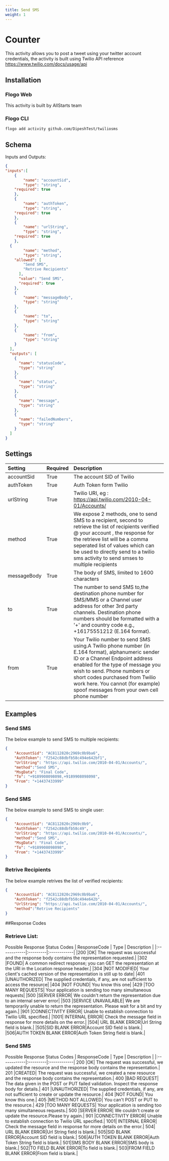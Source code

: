 ```yaml
---
title: Send SMS
weight: 1
---
```


# Counter
This activity allows you to post a tweet using your twitter account credentials, the activity is built using Twilio API reference https://www.twilio.com/docs/usage/api

## Installation
### Flogo Web
This activity is built by AllStarts team
### Flogo CLI
```bash
flogo add activity github.com/DipeshTest/twiliosms
```

## Schema
Inputs and Outputs:

```json
{
"inputs":[
    {
		"name": "accountSid",
		"type": "string",
    "required": true
	},
	{
		"name": "authToken",
		"type": "string",
    "required": true
	},
	{
		"name": "urlString",
		"type": "string",
    "required": true
	},
  {
		"name": "method",
		"type": "string",
    "allowed": [
        "Send SMS",
        "Retrive Recipients"
      ],
      "value": "Send SMS",
      "required": true
	},
	{
		"name": "messageBody",
		"type": "string"
	},
	{
		"name": "to",
		"type": "string"
	},
	{
		"name": "from",
		"type": "string"
	}
  ],
  "outputs": [
    {
      "name": "statusCode",
      "type": "string"
    },
    {
      "name": "status",
      "type": "string"
    },
	{
      "name": "message",
      "type": "string"
    },
	{
      "name": "failedNumbers",
      "type": "string"
    }
  ]
}
```
## Settings
| Setting     | Required | Description |
|:------------|:---------|:------------|
| accountSid | True     | The account SID of Twilio |         
| authToken   | True    | Auth Token form Twilio|
| urlString | True     | Twilio URI, eg : https://api.twilio.com/2010-04-01/Accounts/ |  
| method | True     | We expose 2 methods, one to send SMS to a recipient, second to retrieve the list of recipients verified @ your account , the response for the retrieve list will be a comma seperated list of values which can be used to directly send to a twilio sms activity to send smses to multiple recipients|  
| messageBody | True     | The body of SMS, limited to 1600 characters|  
| to       | True    |The number to send SMS to,the destination phone number for SMS/MMS or a Channel user address for other 3rd party channels. Destination phone numbers should be formatted with a '+' and country code e.g., +16175551212 (E.164 format).|
| from       | True    | Your Twilio number to send SMS using.A Twilio phone number (in E.164 format), alphanumeric sender ID or a Channel Endpoint address enabled for the type of message you wish to send. Phone numbers or short codes purchased from Twilio work here. You cannot (for example) spoof messages from your own cell phone number  |

## Examples
### Send SMS
The below example to send SMS to multiple recipients:

```json
{
	"AccountSid": "AC8112820c2969c0b9ba6",
	"AuthToken": "f2542c88dbfb58c494e642bf1",
	"UrlString": "https://api.twilio.com/2010-04-01/Accounts/",
	"method":"Send SMS",
	"MsgData": "Final Code",
	"To": "+9189908098098,+9189908098098",
	"From": "+14437433999"
}
```

### Send SMS
The below example to send SMS to single user:

```json
{
	"AccountSid": "AC8112820c2969c0b9",
	"AuthToken": "f2542c88dbfb58c49",
	"UrlString": "https://api.twilio.com/2010-04-01/Accounts/",
	"method":"Send SMS",
	"MsgData": "Final Code",
	"To": "+9189908098098",
	"From": "+14437433999"
}
```

### Retrive Recipients
The below example retrives the list of verified recipients:

```json
{
	"AccountSid": "AC8112820c2969c0b9ba6",
	"AuthToken": "f2542c88dbfb58c494e642b",
	"UrlString": "https://api.twilio.com/2010-04-01/Accounts/",
	"method":"Retrive Recipients"
}
```

##Response Codes
### Retrieve List:
Possible Response Status Codes
| ResponseCode     | Type | Description |
|:------------|:---------|:------------|
|200 |OK| The request was successful and the response body contains the representation requested.|
|302 |FOUND| A common redirect response; you can GET the representation at the URI in the Location response header.|
|304 |NOT MODIFIED| Your client's cached version of the representation is still up to date|
|401 |UNAUTHORIZED| The supplied credentials, if any, are not sufficient to access the resource|
|404 |NOT FOUND| You know this one|
|429 |TOO MANY REQUESTS| Your application is sending too many simultaneous requests|
|500 |SERVER ERROR| We couldn't return the representation due to an internal server error|
|503 |SERVICE UNAVAILABLE| We are temporarily unable to return the representation. Please wait for a bit and try again.|
|901 |CONNECTIVITY ERROR| Unable to establish connection to Twilio URL specified.|
|1001| INTERNAL ERROR| Check the message field in response for more details on the error.|
|504| URL BLANK ERROR|Url String field is blank.|
|505|SID BLANK ERROR|Account SID field is blank.|
|506|AUTH TOKEN BLANK ERROR|Auth Token String field is blank.|

### Send SMS
Possible Response Status Codes
| ResponseCode     | Type | Description |
|:------------|:---------|:------------|
200 |OK| The request was successful, we updated the resource and the response body contains the representation.|
201 |CREATED| The request was successful, we created a new resource and the response body contains the representation.|
400 |BAD REQUEST| The data given in the POST or PUT failed validation. Inspect the response body for details.|
401 |UNAUTHORIZED| The supplied credentials, if any, are not sufficient to create or update the resource.|
404 |NOT FOUND| You know this one.|
405 |METHOD NOT ALLOWED| You can't POST or PUT to the resource.|
429 |TOO MANY REQUESTS| Your application is sending too many simultaneous requests.|
500 |SERVER ERROR| We couldn't create or update the resource.Please try again.|
901 |CONNECTIVITY ERROR| Unable to establish connection to Twilio URL specified.|
1001| INTERNAL ERROR| Check the message field in response for more details on the error.|
504| URL BLANK ERROR|Url String field is blank.|
505|SID BLANK ERROR|Account SID field is blank.|
506|AUTH TOKEN BLANK ERROR|Auth Token String field is blank.|
501|SMS BODY BLANK ERROR|SMS body is blank.|
502|TO FIELD BLANK ERROR|To field is blank.|
503|FROM FIELD BLANK ERROR|From field is blank.|